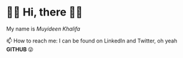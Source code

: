  <H1> &#128075;&#127998; Hi, there &#128075;&#127998; </H1>
 
 <p> My name is <em>Muyideen Khalifa</em> </p>
 
<p> 📫 How to reach me: I can be found on LinkedIn and Twitter, oh yeah <strong>GITHUB </strong>&#128540; </p>



<!--
**dixon400/dixon400** is a ✨ _special_ ✨ repository because its `README.md` (this file) appears on your GitHub profile.

Here are some ideas to get you started:

- 🔭 I’m currently working on ...
- 🌱 I’m currently learning ...
- 👯 I’m looking to collaborate on ...
- 🤔 I’m looking for help with ...
- 💬 Ask me about ...
- 📫 How to reach me: I...
- 😄 Pronouns: ...
- ⚡ Fun fact: ...
-->
